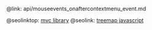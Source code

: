 @link: api/mouseevents_onaftercontextmenu_event.md

@seolinktop: [mvc library](https://webix.com)
@seolink: [treemap javascript](https://webix.com/widget/treemap/)